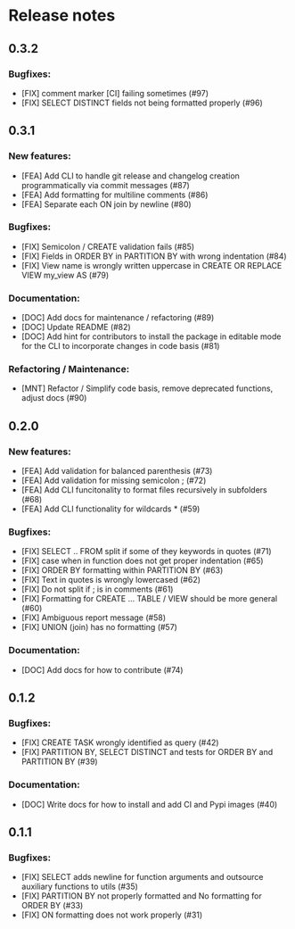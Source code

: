 # Release notes

## 0.3.2

### Bugfixes:
* [FIX] comment marker [CI] failing sometimes (#97)
* [FIX] SELECT DISTINCT fields not being formatted properly (#96)

## 0.3.1

### New features:
* [FEA] Add CLI to handle git release and changelog creation programmatically via commit messages (#87)
* [FEA] Add formatting for multiline comments (#86)
* [FEA] Separate each ON join by newline (#80)

### Bugfixes:
* [FIX] Semicolon / CREATE validation fails (#85)
* [FIX] Fields in ORDER BY in PARTITION BY with wrong indentation (#84)
* [FIX] View name is wrongly written uppercase in CREATE OR REPLACE VIEW my_view AS (#79)

### Documentation:
* [DOC] Add docs for maintenance / refactoring (#89)
* [DOC] Update README (#82)
* [DOC] Add hint for contributors to install the package in editable mode for the CLI to incorporate changes in code basis (#81)

### Refactoring / Maintenance:
* [MNT] Refactor / Simplify code basis, remove deprecated functions, adjust docs (#90)

## 0.2.0

### New features:
* [FEA] Add validation for balanced parenthesis (#73)
* [FEA] Add validation for missing semicolon ; (#72)
* [FEA] Add CLI funcitonality to format files recursively in subfolders (#68)
* [FEA] Add CLI functionality for wildcards * (#59)

### Bugfixes:
* [FIX] SELECT .. FROM split if some of they keywords in quotes (#71)
* [FIX] case when in function does not get proper indentation (#65)
* [FIX] ORDER BY formatting within PARTITION BY (#63)
* [FIX] Text in quotes is wrongly lowercased (#62)
* [FIX] Do not split if ; is in comments (#61)
* [FIX] Formatting for CREATE ... TABLE / VIEW should be more general (#60)
* [FIX] Ambiguous report message (#58)
* [FIX] UNION (join) has no formatting (#57)

### Documentation:
* [DOC] Add docs for how to contribute (#74)

## 0.1.2

### Bugfixes:
* [FIX] CREATE TASK wrongly identified as query (#42)
* [FIX] PARTITION BY, SELECT DISTINCT and tests for ORDER BY and PARTITION BY (#39)

### Documentation:
* [DOC] Write docs for how to install and add CI and Pypi images (#40)

## 0.1.1

### Bugfixes:
* [FIX] SELECT adds newline for function arguments and outsource auxiliary functions to utils (#35)
* [FIX] PARTITION BY not properly formatted and No formatting for ORDER BY (#33)
* [FIX] ON formatting does not work properly (#31)